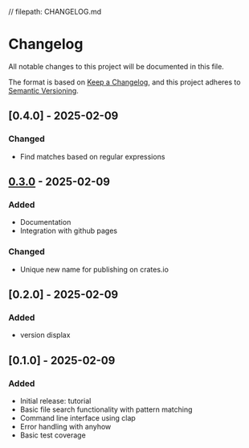 // filepath: CHANGELOG.md
# Changelog
All notable changes to this project will be documented in this file.

The format is based on [Keep a Changelog](https://keepachangelog.com/en/1.0.0/),
and this project adheres to [Semantic Versioning](https://semver.org/spec/v2.0.0.html).

## [0.4.0] - 2025-02-09
[0.3.0]: https://github.com/rsimon64-gh/grrs/releases/tag/v0.4.0
### Changed
- Find matches based on regular expressions


## [0.3.0] - 2025-02-09
[0.3.0]: https://github.com/rsimon64-gh/grrs/releases/tag/v0.3.0
### Added
- Documentation
- Integration with github pages

### Changed
- Unique new name for publishing on crates.io

## [0.2.0] - 2025-02-09
### Added
- version displax

## [0.1.0] - 2025-02-09
### Added
- Initial release: tutorial
- Basic file search functionality with pattern matching
- Command line interface using clap
- Error handling with anyhow
- Basic test coverage